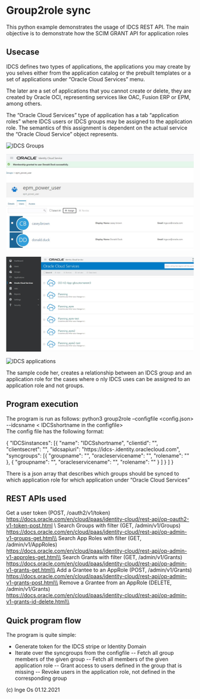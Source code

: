 # Group2role sync

This python example demonstrates the usage of IDCS REST API.
The main objective is to demonstrate how the SCIM GRANT API for application roles 

## Usecase

IDCS defines two types of applications, the applications you may create by you selves either from the application 
catalog or the prebuilt templates or a set of applications under “Oracle Cloud Services” menu.

The later are a set of applications that you cannot create or delete, they are created by Oracle OCI, representing 
services like OAC, Fusion ERP or EPM, among others.

The “Oracle Cloud Services” type of application has a tab “application roles” where IDCS users or IDCS 
groups may be assigned to the application role. The semantics of this assignment is dependent on the actual 
service the “Oracle Cloud Service” object represents.

![IDCS Groups](/images/groups)

![IDCS Group members](/images/group_members.JPG)

![IDCS applications](/images/applications.JPG)

![IDCS applications](/images/appliication_roles.JPG)

The sample code her, creates a relationship between an IDCS group and an application role for the cases where o
nly IDCS uses can be assigned to an application role and not groups.

## Program execution

The program is run as follows:
python3 group2role –configfile <config.json> --idcsname < IDCSshortname in the configfile>\
The config file has the following format:<br>
 
		
{
	"IDCSinstances": [{
			"name": "IDCSshortname",
			"clientid": "<xxx>",
			"clientsecret": "<xxx>",
			"idcsapiuri": "https://idcs-<tenant>.identity.oraclecloud.com",
			"syncgroups": [{
					"groupname": "<name of IDCS group>",
					"oracleservicename": "<name of service>",
					"rolename": "<name of role>"
				},
				{
					"groupname": "<name of IDCS group>",
					"oracleservicename": "<name of service>",
					"rolename": "<name of role>"
				}
			]
		}
	]
}

There is a json array that describes which groups should be synced to which application role for 
which application under “Oracle Cloud Services” 

## REST APIs used

Get a user token (POST, /oauth2/v1/token)\
https://docs.oracle.com/en/cloud/paas/identity-cloud/rest-api/op-oauth2-v1-token-post.html \\
Search Groups with filter (GET, /admin/v1/Groups)\
https://docs.oracle.com/en/cloud/paas/identity-cloud/rest-api/op-admin-v1-groups-get.html\\
Search App Roles with filter (GET, /admin/v1/AppRoles)\
https://docs.oracle.com/en/cloud/paas/identity-cloud/rest-api/op-admin-v1-approles-get.html\\
Search Grants with filter (GET, /admin/v1/Grants)\
https://docs.oracle.com/en/cloud/paas/identity-cloud/rest-api/op-admin-v1-grants-get.html\\
Add a Grantee to an AppRole (POST, /admin/v1/Grants)\
https://docs.oracle.com/en/cloud/paas/identity-cloud/rest-api/op-admin-v1-grants-post.html\\
Remove a Grantee from an AppRole (DELETE, /admin/v1/Grants)\
https://docs.oracle.com/en/cloud/paas/identity-cloud/rest-api/op-admin-v1-grants-id-delete.html\\

## Quick program flow

The program is quite simple:
- Generate token for the IDCS stripe or Identity Domain
- Iterate over the syncgroups from the configfile
-- Fetch all group members of the given group
-- Fetch all members of the given application role
-- Grant access to users defined in the group that is missing
-- Revoke users in the application role, not defined in the corresponding group

(c) Inge Os 01.12.2021
	 
